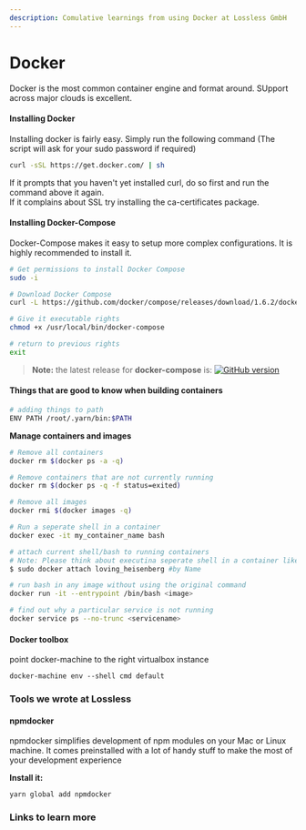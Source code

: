 ```yaml
---
description: Comulative learnings from using Docker at Lossless GmbH
---
```


# Docker

Docker is the most common container engine and format around. SUpport across major clouds is excellent.

#### Installing Docker

Installing docker is fairly easy. Simply run the following command \(The script will ask for your sudo password if required\)

```bash
curl -sSL https://get.docker.com/ | sh
```

If it prompts that you haven't yet installed curl, do so first and run the command above it again.  
If it complains about SSL try installing the ca-certificates package.

#### Installing Docker-Compose

Docker-Compose makes it easy to setup more complex configurations. It is highly recommended to install it.

```bash
# Get permissions to install Docker Compose
sudo -i

# Download Docker Compose
curl -L https://github.com/docker/compose/releases/download/1.6.2/docker-compose-`uname -s`-`uname -m` > /usr/local/bin/docker-compose

# Give it executable rights
chmod +x /usr/local/bin/docker-compose

# return to previous rights
exit
```

> **Note:** the latest release for **docker-compose** is: [![GitHub version](https://camo.githubusercontent.com/b2ad4e97f455cf2d56b13edc6d5208581ead1a59/68747470733a2f2f62616467652e667572792e696f2f67682f646f636b6572253246636f6d706f73652e737667)](https://badge.fury.io/gh/docker%2Fcompose)

#### Things that are good to know when building containers

```bash
# adding things to path
ENV PATH /root/.yarn/bin:$PATH
```

**Manage containers and images**

```bash
# Remove all containers
docker rm $(docker ps -a -q)

# Remove containers that are not currently running
docker rm $(docker ps -q -f status=exited)

# Remove all images
docker rmi $(docker images -q)

# Run a seperate shell in a container
docker exec -it my_container_name bash

# attach current shell/bash to running containers
# Note: Please think about executina seperate shell in a container like shown above
$ sudo docker attach loving_heisenberg #by Name

# run bash in any image without using the original command
docker run -it --entrypoint /bin/bash <image>

# find out why a particular service is not running
docker service ps --no-trunc <servicename>
```

#### Docker toolbox

point docker-machine to the right virtualbox instance

```text
docker-machine env --shell cmd default
```

### Tools we wrote at Lossless

#### npmdocker

npmdocker simplifies development of npm modules on your Mac or Linux machine. It comes preinstalled with a lot of handy stuff to make the most of your development experience

**Install it:**

```text
yarn global add npmdocker
```

### Links to learn more

